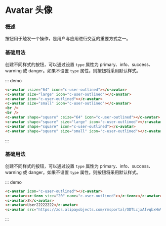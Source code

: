 # Avatar 头像

### 概述

按钮用于触发一个操作，是用户与应用进行交互的重要方式之一。

### 基础用法

创建不同样式的按钮，可以通过设置 `type` 属性为 primary、info、success、warning 或 danger。如果不设置 `type` 属性，则按钮将采用默认样式。

::: demo

```html
<c-avatar :size="64" icon="c-user-outlined"></c-avatar>
<c-avatar size="large" icon="c-user-outlined"></c-avatar>
<c-avatar icon="c-user-outlined"></c-avatar>
<c-avatar size="small" icon="c-user-outlined"></c-avatar>
<br />
<br />
<c-avatar shape="square" :size="64" icon="c-user-outlined"></c-avatar>
<c-avatar shape="square" size="large" icon="c-user-outlined"></c-avatar>
<c-avatar shape="square" icon="c-user-outlined"></c-avatar>
<c-avatar shape="square" size="small" icon="c-user-outlined"></c-avatar>
```

:::

### 基础用法

创建不同样式的按钮，可以通过设置 `type` 属性为 primary、info、success、warning 或 danger。如果不设置 `type` 属性，则按钮将采用默认样式。

::: demo

```html
<c-avatar icon="c-user-outlined"></c-avatar>
<c-avatar><c-icon size="20" name="c-user-outlined"></c-icon></c-avatar>
<c-avatar>Z</c-avatar>
<c-avatar>User22222222</c-avatar>
<c-avatar src="https://zos.alipayobjects.com/rmsportal/ODTLcjxAfvqbxHnVXCYX.png"></c-avatar>
```

:::
